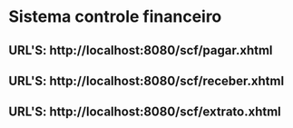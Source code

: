 # Sistema controle financeiro

## URL'S: http://localhost:8080/scf/pagar.xhtml
## URL'S: http://localhost:8080/scf/receber.xhtml
## URL'S: http://localhost:8080/scf/extrato.xhtml